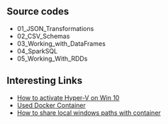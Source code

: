 ## Source codes
- 01_JSON_Transformations
- 02_CSV_Schemas
- 03_Working_with_DataFrames
- 04_SparkSQL
- 05_Working_With_RDDs

## Interesting Links

- [How to activate Hyper-V on Win 10](https://docs.microsoft.com/de-de/virtualization/hyper-v-on-windows/quick-start/enable-hyper-v)
- [Used Docker Container](https://hub.docker.com/r/jupyter/pyspark-notebook)
- [How to share local windows paths with container](https://token2shell.com/howto/docker/sharing-windows-folders-with-containers/#:~:text=In%20order%20to%20share%20Windows,v%22%20)
